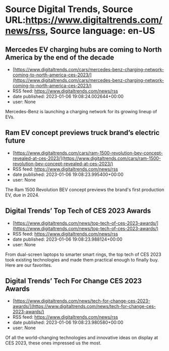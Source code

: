 # Source Digital Trends, Source URL:https://www.digitaltrends.com/news/rss, Source language: en-US

## Mercedes EV charging hubs are coming to North America by the end of the decade
 - [https://www.digitaltrends.com/cars/mercedes-benz-charging-network-coming-to-north-america-ces-2023/](https://www.digitaltrends.com/cars/mercedes-benz-charging-network-coming-to-north-america-ces-2023/)
 - RSS feed: https://www.digitaltrends.com/news/rss
 - date published: 2023-01-06 19:08:24.002644+00:00
 - user: None

Mercedes-Benz is launching a charging network for its growing lineup of EVs.

## Ram EV concept previews truck brand’s electric future
 - [https://www.digitaltrends.com/cars/ram-1500-revolution-bev-concept-revealed-at-ces-2023/](https://www.digitaltrends.com/cars/ram-1500-revolution-bev-concept-revealed-at-ces-2023/)
 - RSS feed: https://www.digitaltrends.com/news/rss
 - date published: 2023-01-06 19:08:23.995400+00:00
 - user: None

The Ram 1500 Revolution BEV concept previews the brand's first production EV, due in 2024.

## Digital Trends’ Top Tech of CES 2023 Awards
 - [https://www.digitaltrends.com/news/top-tech-of-ces-2023-awards/](https://www.digitaltrends.com/news/top-tech-of-ces-2023-awards/)
 - RSS feed: https://www.digitaltrends.com/news/rss
 - date published: 2023-01-06 19:08:23.988124+00:00
 - user: None

From dual-screen laptops to smarter smart rings, the top tech of CES 2023 took existing technologies and made them practical enough to finally buy. Here are our favorites.

## Digital Trends’ Tech For Change CES 2023 Awards
 - [https://www.digitaltrends.com/news/tech-for-change-ces-2023-awards/](https://www.digitaltrends.com/news/tech-for-change-ces-2023-awards/)
 - RSS feed: https://www.digitaltrends.com/news/rss
 - date published: 2023-01-06 19:08:23.980580+00:00
 - user: None

Of all the world-changing technologies and innovative ideas on display at CES 2023, these ones impressed us the most.
